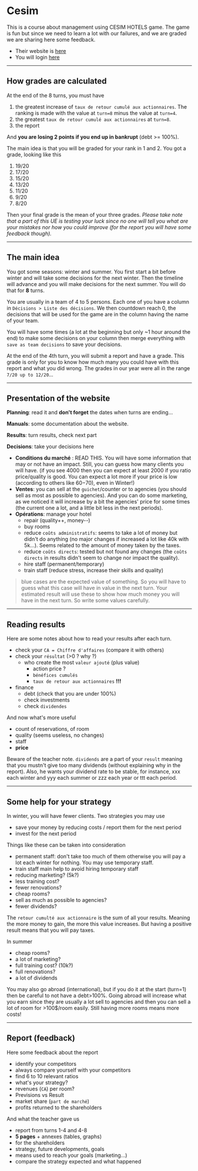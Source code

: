 # Cesim

This is a course about management using CESIM
HOTELS game. The game is fun but since we need to learn
a lot with our failures, and we are graded we are sharing
here some feedback.

* Their website is [here](https://www.cesim.com/)
* You will login [here](https://sim.cesim.com/)

<hr class="sl">

## How grades are calculated

At the end of the 8 turns, you must have

1. the greatest increase of 
``taux de retour cumulé aux actionnaires``. The ranking
  is made with the value at ``turn=8`` minus the 
  value at ``turn=4``.
2. the greatest ``taux de retour cumulé aux actionnaires``
at ``turn=8``.
3. the report

And **you are losing 2 points if you end up in
bankrupt** (debt >= 100%).

The main idea is that you will be graded for your
rank in 1 and 2. You got a grade, looking like this

1. 19/20
2. 17/20
3. 15/20
4. 13/20
5. 11/20
6. 9/20
7. 8/20

Then your final grade is the mean of your three grades.
*Please take note that a part of this UE
is testing your luck since no one will tell you
what are your mistakes nor how you could improve
(for the report you will have some feedback though).* 

<hr class="sr">

## The main idea

You got some seasons: winter and summer. You first
start a bit before winter and will take some decisions
for the next winter. Then the timeline will advance and
you will make decisions for the next summer. You will
do that for **8** turns.

You are usually in a team of 4 to 5 persons. Each
one of you have a column in ``Décisions > Liste des décisions``.
We then countdown reach 0, the decisions that will be used
for the game are in the column having the name
of your team.

You will have some times (a lot at the beginning but
only ~1 hour around the end) to make some decisions
on your column then merge everything with
``save as team decisions`` to save your decisions.

At the end of the 4th turn, you will submit a report
and have a grade. This grade is only for you to know
how much many you could have with this report
and what you did wrong. The grades in our year
were all in the range ``7/20 up to 12/20``...

<hr class="sl">

## Presentation of the website

**Planning**: read it and **don't forget** the dates when turns
are ending...

**Manuals**: some documentation about the website.

**Results**: turn results, check next part

**Decisions**: take your decisions here
  * **Conditions du marché** : READ THIS. You will have some information that
  may or not have an impact. Still, you can guess how many clients you will have.
  (if you see 4000 then you can expect at least 2000 if you ratio price/quality
    is good. You can expect a lot more if your price is low (according
    to others like 60$-70$), even in Winter!)
  * **Ventes**: you can sell at the ``guichet``/counter or to agencies (you should
    sell as most as possible to agencies). And you can do some marketing,
    as we noticed it will increase by a bit the agencies' price for some times
    (the current one a lot, and a little bit less in the next periods).
  * **Opérations**: manage your hotel
    * repair (quality++, money--)
    * buy rooms
    * reduce ``coûts administratifs``: seems to take a lot of money but didn't do anything
      (no major changes if increased a lot like 40k with 5k...). Seems
    related to the amount of money taken by the taxes.
    * reduce ``coûts directs``: tested but not found any changes (the ``coûts directs``
      in results didn't seem to change nor impact the quality).
    * hire staff (permanent/temporary)
    * train staff (reduce stress, increase their skills and quality)

> blue cases are the expected value of something. So you will have to guess
> what this case will have in value in the next turn. Your estimated result
> will use these to show how much money you will have in the next turn. So write
> some values carefully.

<hr class="sr">

## Reading results

Here are some notes about how to read your results
after each turn.

* check your ``CA = Chiffre d'affaires`` (compare it with others)
* check your ``résultat`` (>0 ? why ?)
  * who create the most ``valeur ajouté`` (plus value)
    * action price ?
    * ``bénéfices cumulés``
    * ``taux de retour aux actionnaires`` **!!!**
* finance
  * debt (check that you are under 100%)
  * check investments
  * check ``dividendes``
  
And now what's more useful

* count of reservations, of room
* quality (seems useless, no changes)
* staff
* **price**

Beware of the teacher note. ``dividends`` are a part
of your ``result`` meaning that you mustn't give
too many dividends (without explaining why
in the report). Also, he wants your dividend rate
to be stable, for instance, xxx each winter and
yyy each summer or zzz each year or ttt each
period.

<hr class="sl">

## Some help for your strategy

In winter, you will have fewer clients.  Two strategies you may use

* save your money by reducing costs / report them for the next period
* invest for the next period

Things like these can be taken into consideration

* permanent staff: don't take too much of them otherwise you will
pay a lot each winter for nothing. You may use temporary staff.
* train staff main help to avoid hiring temporary staff
* reducing marketing? (5k?)
* less training cost?
* fewer renovations?
* cheap rooms?
* sell as much as possible to agencies?
* fewer dividends?

The ``retour cumulté aux actionnaire`` is the sum
of all your results. Meaning the more money to gain,
the more this value increases. But having a positive
result means that you will pay taxes.

In summer

* cheap rooms?
* a lot of marketing?
* full training cost? (10k?)
* full renovations?
* a lot of dividends

You may also go abroad (international), but if you do it
at the start (turn=1) then be careful to not have a debt>100%.
Going abroad will increase what you earn since they
are usually a lot sell to agencies and then you can
sell a lot of room for >100$/room easily. Still having
more rooms means more costs!

<hr class="sr">

## Report (feedback)

Here some feedback about the report

* identify your competitors
* always compare yourself with your competitors
* find 6 to 10 relevant ratios
* what's your strategy?
* revenues (``CA``) per room?
* Previsions vs Result
* market share (`part de marché`)
* profits returned to the shareholders

And what the teacher gave us

* report from turns 1-4 and 4-8
* **5 pages** + annexes (tables, graphs)
* for the shareholders
* strategy, future developments, goals
* means used to reach your goals (marketing...)
* compare the strategy expected and what happened
